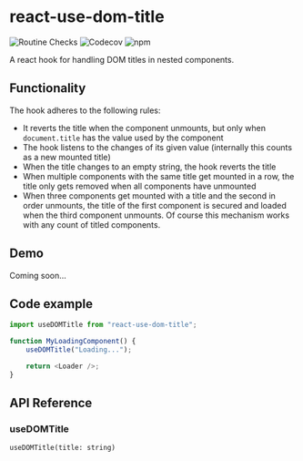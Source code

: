 # react-use-dom-title

![Routine Checks](https://github.com/kreyoo/react-use-dom-title-hook/actions/workflows/test.yml/badge.svg)
![Codecov](https://img.shields.io/codecov/c/gh/kreyoo/react-use-dom-title-hook?style=plastic)
![npm](https://img.shields.io/npm/dm/react-use-dom-title-hook?style=plastic)

A react hook for handling DOM titles in nested components.

## Functionality

The hook adheres to the following rules:

- It reverts the title when the component unmounts, but only when `document.title` has the value used by the component
- The hook listens to the changes of its given value (internally this counts as a new mounted title)
- When the title changes to an empty string, the hook reverts the title
- When multiple components with the same title get mounted in a row, the title only gets removed when all components have unmounted
- When three components get mounted with a title and the second in order unmounts, the title of the first component is secured and loaded when the third component unmounts. Of course this mechanism works with any count of titled components.

## Demo

Coming soon...

## Code example

```typescript
import useDOMTitle from "react-use-dom-title";

function MyLoadingComponent() {
	useDOMTitle("Loading...");

	return <Loader />;
}
```

## API Reference

### useDOMTitle

`useDOMTitle(title: string)`
